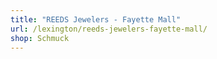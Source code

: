 ```yaml
---
title: "REEDS Jewelers - Fayette Mall"
url: /lexington/reeds-jewelers-fayette-mall/
shop: Schmuck
---
```

